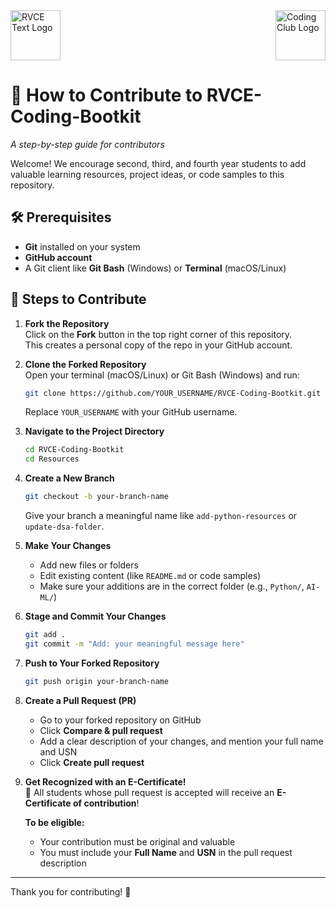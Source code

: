 <div style="display: flex; justify-content: space-between; align-items: flex-start; margin-bottom: 30px;">
  <a href="https://rvce.edu.in" target="_blank">
    <img src="https://github.com/overclocked-2124/RVCE-Coding-Bootkit/blob/main/gitAssets/RVCE_Logo_With_Text.png" alt="RVCE Text Logo" height="80">
  </a>
  <a href="https://www.linkedin.com/company/coding-club-rvce/posts/?feedView=all" target="_blank">
    <img src="https://github.com/overclocked-2124/RVCE-Coding-Bootkit/blob/main/gitAssets/CCLogo_BG_Removed.png" alt="Coding Club Logo" height="80">
  </a>
</div>

# 🚀 How to Contribute to RVCE-Coding-Bootkit

*A step-by-step guide for contributors*

Welcome! We encourage second, third, and fourth year students to add valuable learning resources, project ideas, or code samples
to this repository.




## 🛠️ Prerequisites

- **Git** installed on your system  
- **GitHub account**  
- A Git client like **Git Bash** (Windows) or **Terminal** (macOS/Linux)



## 🔄 Steps to Contribute

1. **Fork the Repository**  
   Click on the **Fork** button in the top right corner of this repository.  
   This creates a personal copy of the repo in your GitHub account.

2. **Clone the Forked Repository**  
   Open your terminal (macOS/Linux) or Git Bash (Windows) and run:  
   ```bash
   git clone https://github.com/YOUR_USERNAME/RVCE-Coding-Bootkit.git
   ```
   Replace `YOUR_USERNAME` with your GitHub username.

3. **Navigate to the Project Directory**  
   ```bash
   cd RVCE-Coding-Bootkit
   cd Resources
   ```

4. **Create a New Branch**  
   ```bash
   git checkout -b your-branch-name
   ```
   Give your branch a meaningful name like `add-python-resources` or `update-dsa-folder`.

5. **Make Your Changes**  
   - Add new files or folders  
   - Edit existing content (like `README.md` or code samples)  
   - Make sure your additions are in the correct folder (e.g., `Python/`, `AI-ML/`)

6. **Stage and Commit Your Changes**  
   ```bash
   git add .
   git commit -m "Add: your meaningful message here"
   ```

7. **Push to Your Forked Repository**  
   ```bash
   git push origin your-branch-name
   ```

8. **Create a Pull Request (PR)**  
   - Go to your forked repository on GitHub  
   - Click **Compare & pull request**  
   - Add a clear description of your changes, and mention your full name and USN 
   - Click **Create pull request**

9. **Get Recognized with an E-Certificate!**  
   🌟 All students whose pull request is accepted will receive an **E-Certificate of contribution**!

   **To be eligible:**
   - Your contribution must be original and valuable
   - You must include your **Full Name** and **USN** in the pull request description

---

Thank you for contributing! 🎉
